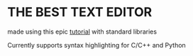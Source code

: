 # THE BEST TEXT EDITOR

made using this epic [tutorial](https://viewsourcecode.org/snaptoken/kilo/index.html) with standard libraries

Currently supports syntax highlighting for C/C++ and Python